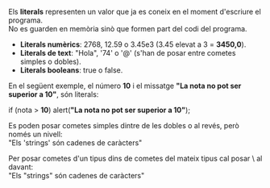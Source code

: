 Els **literals** representen un valor que ja es coneix en el moment d'escriure el programa.  
No es guarden en memòria sinò que formen part del codi del programa.

- **Literals numèrics**: 2768, 12.59 o 3.45e3 (3.45 elevat a 3 = **3450,0**).
- **Literals de text**: "Hola", '74' o '@' (s'han de posar entre cometes simples o dobles).
- **Literals booleans**: true o false.

En el següent exemple, el número **10** i el missatge **"La nota no pot ser superior a 10"**, són literals:

if (nota > **10**) alert(**"La nota no pot ser superior a 10"**);

Es poden posar cometes simples dintre de les dobles o al revés, però només un nivell:  
"Els 'strings' són cadenes de caràcters"  

Per posar cometes d'un tipus dins de cometes del mateix tipus cal posar \ al davant:  
"Els \"strings\" són cadenes de caràcters"